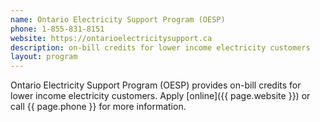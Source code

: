 ```yaml
---
name: Ontario Electricity Support Program (OESP)
phone: 1-855-831-8151
website: https://ontarioelectricitysupport.ca
description: on-bill credits for lower income electricity customers
layout: program
---
```

Ontario Electricity Support Program (OESP) provides on-bill credits for lower income electricity customers. Apply [online]({{ page.website }}) or call {{ page.phone }} for more information.
